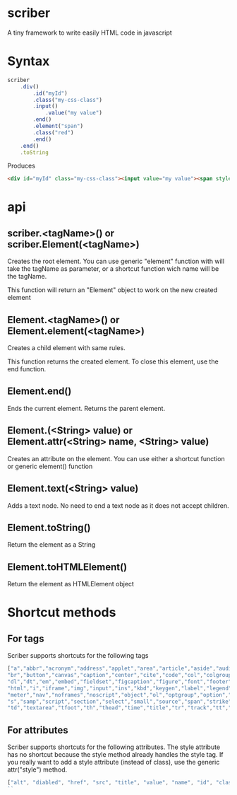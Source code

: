 # scriber
A tiny framework to write easily HTML code in javascript

# Syntax
```Javascript
scriber
	.div()
		.id("myId")
		.class("my-css-class")
		.input()
			.value("my value")
		.end()
		.element("span")
		.class("red")
		.end()
	.end()
	.toString

```

Produces

```html
<div id="myId" class="my-css-class"><input value="my value"><span style="red"></span></div>
```

# api
## scriber.&lt;tagName&gt;() or scriber.Element(&lt;tagName&gt;)
Creates the root element. You can use generic "element" function with will take the tagName as parameter, or a shortcut function wich name will be the tagName.

This function will return an "Element" object to work on the new created element

## Element.&lt;tagName&gt;() or Element.element(&lt;tagName&gt;)
Creates a child element with same rules.

This function returns the created element. To close this element, use the end function.

## Element.end()
Ends the current element. Returns the parent element.

## Element.<attributeName>(&lt;String&gt; value) or Element.attr(&lt;String&gt; name, &lt;String&gt; value)
Creates an attribute on the element. You can use either a shortcut function or generic element() function

## Element.text(&lt;String&gt; value)
Adds a text node. No need to end a text node as it does not accept children.

## Element.toString()
Return the element as a String

## Element.toHTMLElement()
Return the element as HTMLElement object

# Shortcut methods
## For tags
Scriber supports shortcuts for the following tags
```Javascript
["a","abbr","acronym","address","applet","area","article","aside","audio","b","base","basefont","bdi","bdo","big","blockquote","body",
"br","button","canvas","caption","center","cite","code","col","colgroup","datalist","dd","del","details","dfn","dialog","dir","div",
"dl","dt","em","embed","fieldset","figcaption","figure","font","footer","form","frame","frameset","h1",- "h6","head","header","hr",
"html","i","iframe","img","input","ins","kbd","keygen","label","legend","li","link","main","map","mark","menu","menuitem","meta",
"meter","nav","noframes","noscript","object","ol","optgroup","option","output","p","param","pre","progress","q","rp","rt","ruby",
"s","samp","script","section","select","small","source","span","strike","strong","style","sub","summary","sup","table","tbody",
"td","textarea","tfoot","th","thead","time","title","tr","track","tt","u","ul","var","video","wbr"]
```
## For attributes
Scriber supports shortcuts for the following attributes. The style attribute has no shortcut because the style method already handles the style tag. If you really want to add a style attribute (instead of class), use the generic attr("style") method.
```Javascript
["alt", "diabled", "href", "src", "title", "value", "name", "id", "class"]
``
